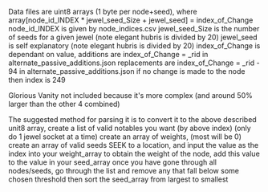 Data files are uint8 arrays (1 byte per node+seed), where array[node_id_INDEX * jewel_seed_Size + jewel_seed] = index_of_Change
node_id_INDEX is given by node_indices.csv
jewel_seed_Size is the number of seeds for a given jewel (note elegant hubris is divided by 20)
jewel_seed is self explanatory  (note elegant hubris is divided by 20)
index_of_Change is dependant on value, 
	additions are index_of_Change = _rid in alternate_passive_additions.json
	replacements are index_of_Change = _rid - 94 in alternate_passive_additions.json
	if no change is made to the node then index is 249

Glorious Vanity not included because it's more complex (and around 50% larger than the other 4 combined)

The suggested method for parsing it is to convert it to the above described unit8 array, 
create a list of valid notables you want (by above index) (only do 1 jewel socket at a time)
create an array of weights, (most will be 0)
create an array of valid seeds
SEEK to a location, and input the value as the index into your weight_array to obtain the weight of the node, add this value to the value in your seed_array
once you have gone through all nodes/seeds, go through the list and remove any that fall below some chosen threshold
then sort the seed_array from largest to smallest
